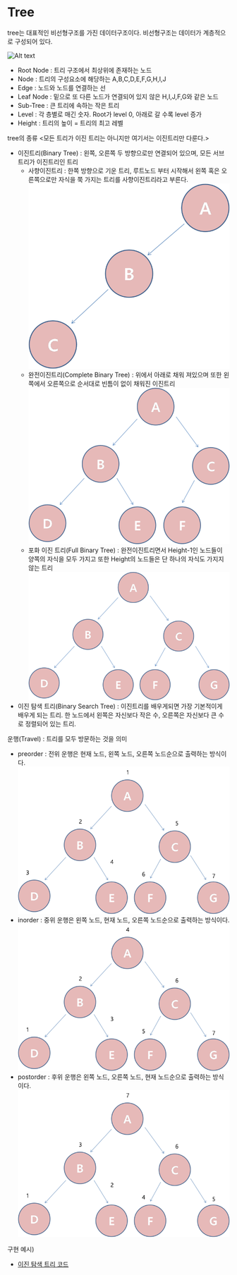 Tree
========================

tree는 대표적인 비선형구조를 가진 데이터구조이다.
비선형구조는 데이터가 계층적으로 구성되어 있다.

![Alt text](image/tree.jpg)

* Root Node : 트리 구조에서 최상위에 존재하는 노드
* Node : 트리의 구성요소에 해당하는 A,B,C,D,E,F,G,H,I,J
* Edge : 노드와 노드를 연결하는 선
* Leaf Node : 밑으로 또 다른 노드가 연결되어 있지 않은 H,I,J,F,G와 같은 노드
* Sub-Tree : 큰 트리에 속하는 작은 트리
* Level : 각 층별로 매긴 숫자. Root가 level 0, 아래로 갈 수록 level 증가
* Height : 트리의 높이 = 트리의 최고 레벨

tree의 종류 <모든 트리가 이진 트리는 아니지만 여기서는 이진트리만 다룬다.>
* 이진트리(Binary Tree) : 왼쪽, 오른쪽 두 방향으로만 연결되어 있으며, 모든 서브트리가 이진트리인 트리
    * 사향이진트리 : 한쪽 방향으로 기운 트리, 루트노드 부터 시작해서 왼쪽 혹은 오른쪽으로만 자식을 쭉 가지는 트리를 사향이진트리라고 부른다.
    ![Alt text](image/사향이진트리.png)
    * 완전이진트리(Complete Binary Tree) : 위에서 아래로 채워 져있으며 또한 왼쪽에서 오른쪽으로 순서대로 빈틈이 없이 채워진 이진트리
    ![Alt text](image/완전이진트리.png)
    * 포화 이진 트리(Full Binary Tree) : 완전이진트리면서 Height-1인 노드들이 양쪽의 자식을 모두 가지고 또한 Height의 노드들은 단 하나의 자식도 가지지 않는 트리
    ![Alt text](image/포화이진트리.png)
* 이진 탐색 트리(Binary Search Tree) : 이진트리를 배우게되면 가장 기본적이게 배우게 되는 트리. 한 노드에서 왼쪽은 자신보다 작은 수, 오른쪽은 자신보다 큰 수로 정렬되어 있는 트리.

운행(Travel) : 트리를 모두 방문하는 것을 의미
* preorder : 전위 운행은 현재 노드, 왼쪽 노드, 오른쪽 노드순으로 출력하는 방식이다.
![Alt text](image/preorder.png)
* inorder : 중위 운행은 왼쪽 노드, 현재 노드, 오른쪽 노드순으로 출력하는 방식이다.
![Alt text](image/inorder.png)
* postorder : 후위 운행은 왼쪽 노드, 오른쪽 노드, 현재 노드순으로 출력하는 방식이다.
![Alt text](image/postorder.png)

구현 예시) 
* [이진 탐색 트리 코드](tree.cpp)